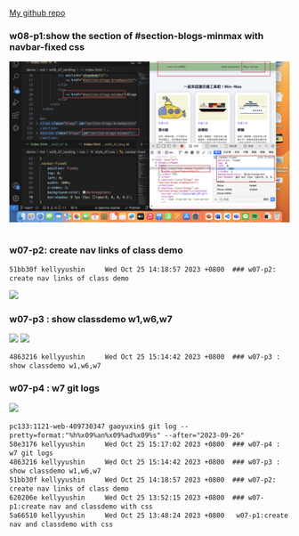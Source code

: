 
[My github repo](https://github.com/kelly20011011/1121-web-409730347.git)

### w08-p1:show the section of #section-blogs-minmax with navbar-fixed css

![](w08-p1.png)

```

```

### w07-p2: create nav links of class demo
```
51bb30f kellyyushin     Wed Oct 25 14:18:57 2023 +0800  ### w07-p2: create nav links of class demo
```
![](w07-p2.png)

### w07-p3 : show classdemo w1,w6,w7
![](w07-p3-1.png)
![](w07-p3-2.png)
```
4863216 kellyyushin     Wed Oct 25 15:14:42 2023 +0800  ### w07-p3 : show classdemo w1,w6,w7
```
### w07-p4 : w7 git logs
![](w07-p4.png)
```
pc133:1121-web-409730347 gaoyuxin$ git log --pretty=format:"%h%x09%an%x09%ad%x09%s" --after="2023-09-26"
58e3176 kellyyushin     Wed Oct 25 15:17:02 2023 +0800  ### w07-p4 : w7 git logs
4863216 kellyyushin     Wed Oct 25 15:14:42 2023 +0800  ### w07-p3 : show classdemo w1,w6,w7
51bb30f kellyyushin     Wed Oct 25 14:18:57 2023 +0800  ### w07-p2: create nav links of class demo
620206e kellyyushin     Wed Oct 25 13:52:15 2023 +0800  ### w07-p1:create nav and classdemo with css
5a66510 kellyyushin     Wed Oct 25 13:48:24 2023 +0800   w07-p1:create nav and classdemo with css
```